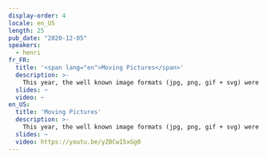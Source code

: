 ```yaml
---
display-order: 4
locale: en_US
length: 25
pub_date: "2020-12-05"
speakers:
  - henri
fr_FR:
  title: '<span lang="en">Moving Pictures</span>'
  description: >-
    This year, the well known image formats (jpg, png, gif + svg) were 104 yrs old combined. 2020 has seen a quick shift in formats solutions. Webp turned 10 in October, and was finally supported by Safari providing complete browser support. . But in 2 yrs since it was introduced, AVIF became rapidly supported to provide 70% browser market share already. At the same time, JPEG XL is being promoted and might be close to freezing of bitstream. This is a talk about what is taking place with modern image formats 
  slides: ~
  video: ~
en_US:
  title: 'Moving Pictures'
  description: >-
    This year, the well known image formats (jpg, png, gif + svg) were 104 yrs old combined. 2020 has seen a quick shift in formats solutions. Webp turned 10 in October, and was finally supported by Safari providing complete browser support. . But in 2 yrs since it was introduced, AVIF became rapidly supported to provide 70% browser market share already. At the same time, JPEG XL is being promoted and might be close to freezing of bitstream. This is a talk about what is taking place with modern image formats 
  slides: ~
  video: https://youtu.be/yZBCwI5xGg0
---
```

